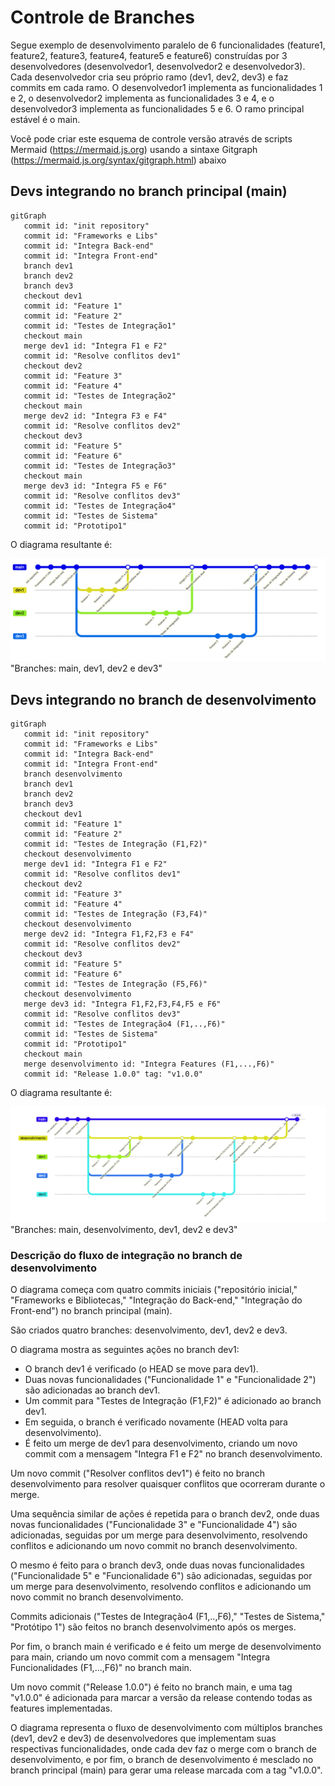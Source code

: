 # Controle de Branches

Segue exemplo de desenvolvimento paralelo de 6 funcionalidades (feature1, feature2, feature3, feature4, feature5 e feature6) construídas por 3 desenvolvedores (desenvolvedor1, desenvolvedor2 e desenvolvedor3). Cada desenvolvedor cria seu próprio ramo (dev1, dev2, dev3) e faz commits em cada ramo. O desenvolvedor1 implementa as funcionalidades 1 e 2, o desenvolvedor2 implementa as funcionalidades 3 e 4, e o desenvolvedor3 implementa as funcionalidades 5 e 6. O ramo principal estável é o main.

Você pode criar este esquema de controle versão através de scripts Mermaid (https://mermaid.js.org) usando a sintaxe Gitgraph (https://mermaid.js.org/syntax/gitgraph.html) abaixo

## Devs integrando no branch principal (main)

```
gitGraph
   commit id: "init repository"
   commit id: "Frameworks e Libs"
   commit id: "Integra Back-end"
   commit id: "Integra Front-end"
   branch dev1
   branch dev2
   branch dev3
   checkout dev1
   commit id: "Feature 1"
   commit id: "Feature 2"
   commit id: "Testes de Integração1"
   checkout main
   merge dev1 id: "Integra F1 e F2"
   commit id: "Resolve conflitos dev1"
   checkout dev2
   commit id: "Feature 3"
   commit id: "Feature 4"
   commit id: "Testes de Integração2"
   checkout main
   merge dev2 id: "Integra F3 e F4"
   commit id: "Resolve conflitos dev2"
   checkout dev3
   commit id: "Feature 5"
   commit id: "Feature 6"
   commit id: "Testes de Integração3"
   checkout main
   merge dev3 id: "Integra F5 e F6"
   commit id: "Resolve conflitos dev3"
   commit id: "Testes de Integração4"
   commit id: "Testes de Sistema"
   commit id: "Prototipo1"
```

O diagrama resultante é: 

![Esquema de branches!](https://raw.githubusercontent.com/armandossrecife/myci/main/docs/imagens/branches_cenario1.png) "Branches: main, dev1, dev2 e dev3"

## Devs integrando no branch de desenvolvimento

```
gitGraph
   commit id: "init repository"
   commit id: "Frameworks e Libs"
   commit id: "Integra Back-end"
   commit id: "Integra Front-end"
   branch desenvolvimento
   branch dev1
   branch dev2
   branch dev3
   checkout dev1
   commit id: "Feature 1"
   commit id: "Feature 2"
   commit id: "Testes de Integração (F1,F2)"
   checkout desenvolvimento
   merge dev1 id: "Integra F1 e F2"
   commit id: "Resolve conflitos dev1"
   checkout dev2
   commit id: "Feature 3"
   commit id: "Feature 4"
   commit id: "Testes de Integração (F3,F4)"
   checkout desenvolvimento
   merge dev2 id: "Integra F1,F2,F3 e F4"
   commit id: "Resolve conflitos dev2"
   checkout dev3
   commit id: "Feature 5"
   commit id: "Feature 6"
   commit id: "Testes de Integração (F5,F6)"
   checkout desenvolvimento
   merge dev3 id: "Integra F1,F2,F3,F4,F5 e F6"
   commit id: "Resolve conflitos dev3"
   commit id: "Testes de Integração4 (F1,..,F6)"
   commit id: "Testes de Sistema"
   commit id: "Prototipo1"
   checkout main
   merge desenvolvimento id: "Integra Features (F1,...,F6)"
   commit id: "Release 1.0.0" tag: "v1.0.0"
```

O diagrama resultante é: 

![Esquema de branches!](https://raw.githubusercontent.com/armandossrecife/myci/main/docs/imagens/branch_desenvolvimento.png) "Branches: main, desenvolvimento, dev1, dev2 e dev3"

### Descrição do fluxo de integração no branch de desenvolvimento

O diagrama começa com quatro commits iniciais ("repositório inicial," "Frameworks e Bibliotecas," "Integração do Back-end," "Integração do Front-end") no branch principal (main).

São criados quatro branches: desenvolvimento, dev1, dev2 e dev3.

O diagrama mostra as seguintes ações no branch dev1:

- O branch dev1 é verificado (o HEAD se move para dev1).
- Duas novas funcionalidades ("Funcionalidade 1" e "Funcionalidade 2") são adicionadas ao branch dev1.
- Um commit para "Testes de Integração (F1,F2)" é adicionado ao branch dev1.
- Em seguida, o branch é verificado novamente (HEAD volta para desenvolvimento).
- É feito um merge de dev1 para desenvolvimento, criando um novo commit com a mensagem "Integra F1 e F2" no branch desenvolvimento.

Um novo commit ("Resolver conflitos dev1") é feito no branch desenvolvimento para resolver quaisquer conflitos que ocorreram durante o merge.

Uma sequência similar de ações é repetida para o branch dev2, onde duas novas funcionalidades ("Funcionalidade 3" e "Funcionalidade 4") são adicionadas, seguidas por um merge para desenvolvimento, resolvendo conflitos e adicionando um novo commit no branch desenvolvimento.

O mesmo é feito para o branch dev3, onde duas novas funcionalidades ("Funcionalidade 5" e "Funcionalidade 6") são adicionadas, seguidas por um merge para desenvolvimento, resolvendo conflitos e adicionando um novo commit no branch desenvolvimento.

Commits adicionais ("Testes de Integração4 (F1,..,F6)," "Testes de Sistema," "Protótipo 1") são feitos no branch desenvolvimento após os merges.

Por fim, o branch main é verificado e é feito um merge de desenvolvimento para main, criando um novo commit com a mensagem "Integra Funcionalidades (F1,...,F6)" no branch main.

Um novo commit ("Release 1.0.0") é feito no branch main, e uma tag "v1.0.0" é adicionada para marcar a versão da release contendo todas as features implementadas.

O diagrama representa o fluxo de desenvolvimento com múltiplos branches (dev1, dev2 e dev3) de desenvolvedores que implementam suas respectivas funcionalidades, onde cada dev faz o merge com o branch de desenvolvimento, e por fim, o branch de desenvolvimento é mesclado no branch principal (main) para gerar uma release marcada com a tag "v1.0.0". 